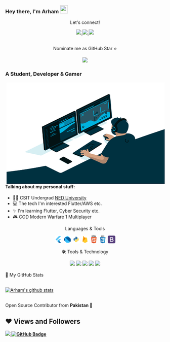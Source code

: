 ### Hey there, I'm  Arham <img src="https://media.giphy.com/media/hvRJCLFzcasrR4ia7z/giphy.gif" height="25px" width="25px">

<div align="center">
<p align="center">Let's connect!</p>

<a href="https://www.instagram.com/_arham.javed/">
    <img src="https://img.shields.io/badge/Instagram-E4405F?style=for-the-badge&logo=instagram&logoColor=white" />
</a>

<a href="https://www.linkedin.com/in/arham-javed-9b4107216/">
    <img src="https://img.shields.io/badge/linkedin-%230077B5.svg?&style=for-the-badge&logo=linkedin&logoColor=white" />
</a>

<a href="https://www.facebook.com/ArhamJaved26">
    <img src="https://img.shields.io/badge/Facebook-1877F2?style=for-the-badge&logo=facebook&logoColor=white" />
</a>

</div>

<br>

<div align="center">
<p align="center">Nominate me as GitHub Star ⭐</p>

<a href="https://stars.github.com/nominate/">
    <img src="https://img.shields.io/badge/GitHub-100000?&style=for-the-badge&logo=GitHub&logoColor=white&color=fa3667" />
</a>

</div>


### A Student, Developer & Gamer

<img align="right" alt="GIF" src="code.gif" width="500" height="320" />

#### Talking about my personal stuff:

- 🙋‍♂️ CSIT Undergrad [NED University][dsccui]
- 💻 The tech I'm interested Flutter/AWS etc.
- ✨ I'm learning Flutter, Cyber Security etc.
- 🎮 COD Modern Warfare 1 Multiplayer 

<div align="center">
<p align="center">Languages & Tools</p>

<code><img width=24px src="https://raw.githubusercontent.com/github/explore/80688e429a7d4ef2fca1e82350fe8e3517d3494d/topics/flutter/flutter.png"></code>
<code><img width=24px src="https://raw.githubusercontent.com/github/explore/80688e429a7d4ef2fca1e82350fe8e3517d3494d/topics/dart/dart.png"></code>
<code><img width=24px src="https://raw.githubusercontent.com/github/explore/80688e429a7d4ef2fca1e82350fe8e3517d3494d/topics/python/python.png"></code>
<code><img width=24px src="https://raw.githubusercontent.com/github/explore/80688e429a7d4ef2fca1e82350fe8e3517d3494d/topics/firebase/firebase.png"></code>
<code><img width=24px src="https://raw.githubusercontent.com/github/explore/80688e429a7d4ef2fca1e82350fe8e3517d3494d/topics/html/html.png"></code>
<code><img width=24px src="https://raw.githubusercontent.com/github/explore/80688e429a7d4ef2fca1e82350fe8e3517d3494d/topics/css/css.png"></code>
<code><img width=24px src="https://raw.githubusercontent.com/github/explore/80688e429a7d4ef2fca1e82350fe8e3517d3494d/topics/bootstrap/bootstrap.png"></code>
</div>
<div align="center">
<p align="center">🛠 Tools & Technology</p>

<img src="https://img.shields.io/badge/Flutter-02569B?style=for-the-badge&logo=flutter&logoColor=white" />
<img src="https://img.shields.io/badge/Dart-0175C2?style=for-the-badge&logo=dart&logoColor=white" />
<img src="https://img.shields.io/badge/firebase-ffca28?style=for-the-badge&logo=firebase&logoColor=black" />
<img src="https://img.shields.io/badge/Python-FFD43B?style=for-the-badge&logo=python&logoColor=darkgreen" />
<img src="https://img.shields.io/badge/Git-F05032?style=for-the-badge&logo=git&logoColor=white" />

</div>

<br>

<summary>📝 My GitHub Stats</summary>
<br>

[![Arham's github stats](https://github-readme-stats.vercel.app/api?username=Arham07&theme=gotham)](https://github.com/Arham07/github-readme-stats)

<br/>
Open Source Contributor from <b>Pakistan<b> 💚 

## ❤ Views and Followers

<a href="https://github.com/Meghna-DAS/github-profile-views-counter">
    <img src="https://komarev.com/ghpvc/?username=Arham07">
</a>
<a href="https://github.com/Arham07?tab=followers"><img src="https://img.shields.io/github/followers/Arham07?label=Followers&style=social" alt="GitHub Badge"></a>


[dsccui]: https://www.neduet.edu.pk/
<!-- [profile]: https://mhmz.dev -->
